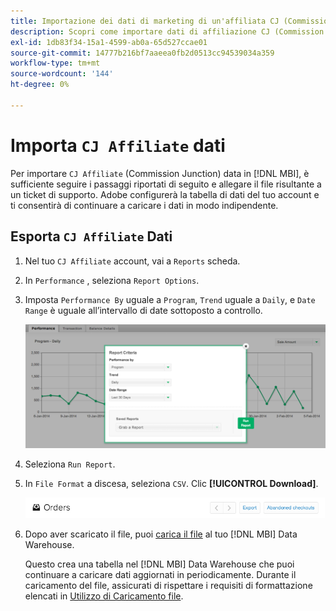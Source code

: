 ```yaml
---
title: Importazione dei dati di marketing di un'affiliata CJ (Commission Junction)
description: Scopri come importare dati di affiliazione CJ (Commission Junction) in [!DNL MBI].L MBI].
exl-id: 1db83f34-15a1-4599-ab0a-65d527ccae01
source-git-commit: 14777b216bf7aaeea0fb2d0513cc94539034a359
workflow-type: tm+mt
source-wordcount: '144'
ht-degree: 0%

---
```


# Importa `CJ Affiliate` dati

Per importare `CJ Affiliate` (Commission Junction) data in [!DNL MBI], è sufficiente seguire i passaggi riportati di seguito e allegare il file risultante a un ticket di supporto. Adobe configurerà la tabella di dati del tuo account e ti consentirà di continuare a caricare i dati in modo indipendente.

## Esporta `CJ Affiliate` Dati

1. Nel tuo `CJ Affiliate` account, vai a `Reports` scheda.

1. In `Performance` , seleziona `Report Options`.

1. Imposta `Performance By` uguale a `Program`, `Trend` uguale a `Daily`, e `Date Range` è uguale all’intervallo di date sottoposto a controllo.

   ![export-cj-affiliate-data](../../../assets/export-cj-affiliate-data-1.png)<!--{:.zoom}-->

1. Seleziona `Run Report`.

1. In `File Format` a discesa, seleziona `CSV`.  Clic **[!UICONTROL Download]**.

   ![esporta dati affiliate cj](../../../assets/export-an-individual-order-2.jpg)<!--{:.zoom}-->

1. Dopo aver scaricato il file, puoi [carica il file](../connecting-data/using-file-uploader.md) al tuo [!DNL MBI] Data Warehouse.

   Questo crea una tabella nel [!DNL MBI] Data Warehouse che puoi continuare a caricare dati aggiornati in periodicamente. Durante il caricamento del file, assicurati di rispettare i requisiti di formattazione elencati in [Utilizzo di Caricamento file](../connecting-data/using-file-uploader.md).
